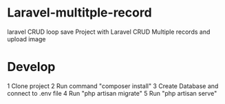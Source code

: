 # Laravel-multitple-record
laravel CRUD loop save
Project with Laravel CRUD Multiple records and upload image


# Develop
1 Clone project
2 Run command "composer install"
3 Create Database and connect to .env file
4 Run "php artisan migrate"
5 Run "php artisan serve"
